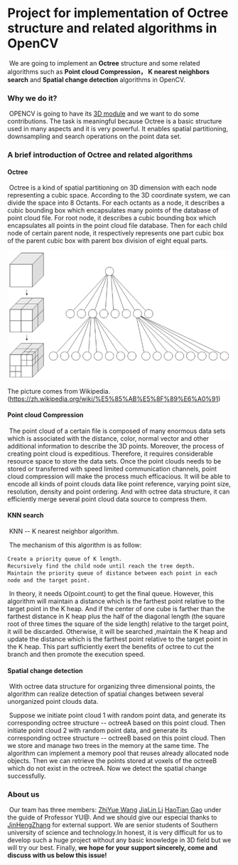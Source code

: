 # Project for implementation of Octree structure and related algorithms in OpenCV

​	We are going to implement an **Octree** structure and some related algorithms such as **Point cloud Compression， K nearest neighbors search** and **Spatial change detection** algorithms in OpenCV.

### Why we do it?

​	OPENCV is going to have its [3D module](https://github.com/opencv/opencv/wiki/OE-33.-3D-Module
) and we want to do some contributions. The task is meaningful because Octree is a basic structure used in many aspects and it is very powerful. It enables spatial partitioning, downsampling and search operations on the point data set.

### A brief introduction of Octree and related algorithms

#### Octree

​	Octree is a kind of spatial partitioning on 3D dimension with each node representing a cubic space. According to the 3D coordinate system, we can divide the space into 8 Octants. For each octants as a node, it describes a cubic bounding box which encapsulates many points of the database of point cloud file. For root node, it describes a cubic bounding box which encapsulates all points in the point cloud file database. Then for each child node of certain parent node, it respectively represents one part cubic box of the parent cubic box with parent box division of eight equal parts.

![image](https://github.com/LIKP0/Octree/blob/main/other_src/octree.png)

The picture comes from Wikipedia.(https://zh.wikipedia.org/wiki/%E5%85%AB%E5%8F%89%E6%A0%91)

#### Point cloud Compression

​	The point cloud of a certain file is composed of many enormous data sets which is associated with the distance, color, normal vector and other additional information to describe the 3D points. Moreover, the process of creating point cloud is expeditious. Therefore, it requires considerable resource space to store the data sets. Once the point clouds needs to be stored or transferred with speed limited communication channels, point cloud compression will make the process much efficacious. It will be able to encode all kinds of point clouds data like point reference, varying point size, resolution, density and point ordering. And with octree data structure, it can efficiently merge several point cloud data source to compress them.

####  KNN search

​	KNN -- K nearest neighbor algorithm.

​	The mechanism of this algorithm is as follow:

```
Create a priority queue of K length.
Recursively find the child node until reach the tree depth.
Maintain the priority queue of distance between each point in each node and the target point.
```

​	In theory, it needs O(point.count) to get the final queue. However, this algorithm will maintain a distance which is the farthest point relative to the target point in the K heap. And if the center of one cube is farther than the farthest distance in K heap plus the half of the diagonal length (the square root of three times the square of the side length) relative to the target point, it will be discarded. Otherwise, it will be searched ,maintain the K heap and update the distance which is the farthest point relative to the target point in the K heap. This part sufficiently exert the benefits of octree to cut the branch and then promote the execution speed.

#### **Spatial change detection**

​	With octree data structure for organizing three dimensional points, the algorithm can realize detection of spatial changes between several unorganized point clouds data. 

​	Suppose we initiate point cloud 1 with random point data, and generate its corresponding octree structure -- octreeA based on this point cloud. Then initiate point cloud 2 with random point data, and generate its corresponding octree structure -- octreeB based on this point cloud. Then we store and manage two trees in the memory at the same time. The algorithm can implement a memory pool that reuses already allocated node objects. Then we can retrieve the points stored at voxels of the octreeB which do not exist in the octreeA. Now we detect the spatial change successfully.

### About us

​	Our team has three members: [ZhiYue Wang](https://github.com/wangihzyue)
                              [JiaLin Li](https://github.com/LIKP0)
                              [HaoTian Gao](https://github.com/Jimmy-7664)
                              under the guide of Professor YU@. 
  And we should give our especial thanks to [JinHengZhang](https://github.com/JinhengZhang) for external support. 
  We are senior students of Southern university of science and technology.In honest, it is very difficult for us to develop such a huge project without any basic knowledge in 3D field but we will try our best. Finally, **we hope for your support sincerely, come and discuss with us below this issue!**
